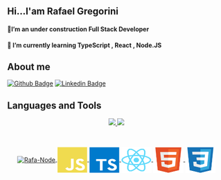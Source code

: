 ## Hi...I'am Rafael Gregorini


####  :hammer:I’m an under construction Full Stack Developer
#### 🌱 I’m currently learning TypeScript , React , Node.JS 

## About me

[![Github Badge](https://img.shields.io/badge/-Github-000?style=flat-square&logo=Github&logoColor=white&link=https://github.com/Rafa-gre)](https://github.com/Rafa-gre)
[![Linkedin Badge](https://img.shields.io/badge/-LinkedIn-blue?style=flat-square&logo=Linkedin&logoColor=white&link=https://www.linkedin.com/in/rafael-gregorini/)](https://www.linkedin.com/in/rafael-gregorini/)

## Languages and Tools


<div align="center">
  <a href="https://github.com/rafa-gre">
  <img height="180em" src="https://github-readme-stats-sigma-five.vercel.app/api?username=rafa-gre&show_icons=true&theme=dark&include_all_commits=true&count_private=true"/>
  <img height="180em" src="https://github-readme-stats-sigma-five.vercel.app/api/top-langs/?username=rafa-gre&layout=compact&langs_count=7&theme=dark"/>
</div>

##
  
<div align="center" style="display: inline_block"><br>
  <img align="center" alt="Rafa-Node" height="60" width="70" src="https://cdn.jsdelivr.net/gh/devicons/devicon/icons/nodejs/nodejs-original.svg" />
  <img align="center" alt="Rafa-Js" height="60" width="70" src="https://raw.githubusercontent.com/devicons/devicon/master/icons/javascript/javascript-plain.svg">
  <img align="center" alt="Rafa-Ts" height="60" width="70" src="https://raw.githubusercontent.com/devicons/devicon/master/icons/typescript/typescript-plain.svg">
  <img align="center" alt="Rafa-React" height="60" width="70" src="https://raw.githubusercontent.com/devicons/devicon/master/icons/react/react-original.svg">
  <img align="center" alt="Rafa-HTML" height="60" width="70" src="https://raw.githubusercontent.com/devicons/devicon/master/icons/html5/html5-original.svg">
  <img align="center" alt="Rafa-CSS" height="60" width="70" src="https://raw.githubusercontent.com/devicons/devicon/master/icons/css3/css3-original.svg">
</div>

##  

